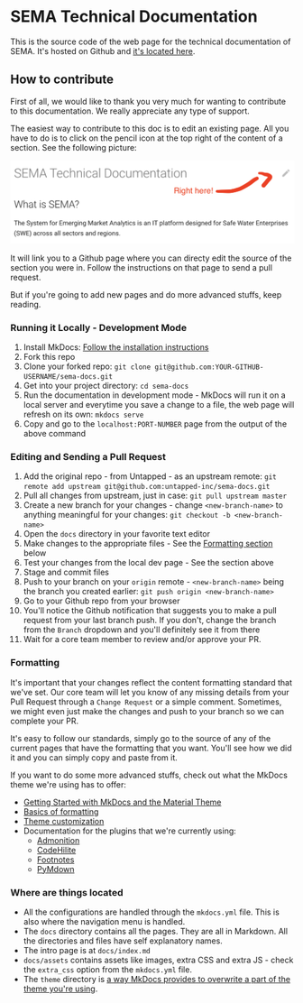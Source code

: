 # SEMA Technical Documentation

This is the source code of the web page for the technical documentation of SEMA. It's hosted on Github and [it's located here](http://untapped-inc.github.io/sema-docs/).

## How to contribute

First of all, we would like to thank you very much for wanting to contribute to this documentation. We really appreciate any type of support.

The easiest way to contribute to this doc is to edit an existing page. All you have to do is to click on the pencil icon at the top right of the content of a section. See the following picture:

![Section Edit Icon][edit-icon]

It will link you to a Github page where you can directy edit the source of the section you were in. Follow the instructions on that page to send a pull request.

But if you're going to add new pages and do more advanced stuffs, keep reading.

### Running it Locally - Development Mode

1. Install MkDocs: [Follow the installation instructions](https://www.mkdocs.org/#installation)
2. Fork this repo
3. Clone your forked repo: `git clone git@github.com:YOUR-GITHUB-USERNAME/sema-docs.git`
4. Get into your project directory: `cd sema-docs`
5. Run the documentation in development mode - MkDocs will run it on a local server and everytime you save a change to a file, the web page will refresh on its own: `mkdocs serve`
6. Copy and go to the `localhost:PORT-NUMBER` page from the output of the above command

### Editing and Sending a Pull Request

1. Add the original repo - from Untapped - as an upstream remote: `git remote add upstream git@github.com:untapped-inc/sema-docs.git`
2. Pull all changes from upstream, just in case: `git pull upstream master`
1. Create a new branch for your changes - change `<new-branch-name>` to anything meaningful for your changes: `git checkout -b <new-branch-name>`
2. Open the `docs` directory in your favorite text editor
3. Make changes to the appropriate files - See the [Formatting section](#formatting) below
4. Test your changes from the local dev page - See the section above
4. Stage and commit files
5. Push to your branch on your `origin` remote - `<new-branch-name>` being the branch you created earlier: `git push origin <new-branch-name>`
6. Go to your Github repo from your browser
7. You'll notice the Github notification that suggests you to make a pull request from your last branch push. If you don't, change the branch from the `Branch` dropdown and you'll definitely see it from there
8. Wait for a core team member to review and/or approve your PR.

### Formatting

It's important that your changes reflect the content formatting standard that we've set. Our core team will let you know of any missing details from your Pull Request through a `Change Request` or a simple comment. Sometimes, we might even just make the changes and push to your branch so we can complete your PR.

It's easy to follow our standards, simply go to the source of any of the current pages that have the formatting that you want. You'll see how we did it and you can simply copy and paste from it.

If you want to do some more advanced stuffs, check out what the MkDocs theme we're using has to offer: 

* [Getting Started with MkDocs and the Material Theme](https://squidfunk.github.io/mkdocs-material/getting-started/)
* [Basics of formatting](https://squidfunk.github.io/mkdocs-material/specimen/)
* [Theme customization](https://squidfunk.github.io/mkdocs-material/customization/)
* Documentation for the plugins that we're currently using:
    * [Admonition](https://squidfunk.github.io/mkdocs-material/extensions/admonition/)
    * [CodeHilite](https://squidfunk.github.io/mkdocs-material/extensions/codehilite/)
    * [Footnotes](https://squidfunk.github.io/mkdocs-material/extensions/footnotes/)
    * [PyMdown](https://squidfunk.github.io/mkdocs-material/extensions/pymdown/)

### Where are things located

* All the configurations are handled through the `mkdocs.yml` file. This is also where the navigation menu is handled.
* The `docs` directory contains all the pages. They are all in Markdown. All the directories and files have self explanatory names.
* The intro page is at `docs/index.md`
* `docs/assets` contains assets like images, extra CSS and extra JS - check the `extra_css` option from the `mkdocs.yml` file.
* The `theme` directory is [a way MkDocs provides to overwrite a part of the theme you're using](https://www.mkdocs.org/user-guide/styling-your-docs/#using-the-theme-custom_dir).

[edit-icon]: section-edit-icon.png